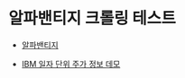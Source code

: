 # 알파밴티지 크롤링 테스트

* [알파밴티지](https://www.alphavantage.co/)

* [IBM 일자 단위 주가 정보 데모](https://www.alphavantage.co/query?function=TIME_SERIES_DAILY_ADJUSTED&symbol=IBM&outputsize=full&apikey=demo)